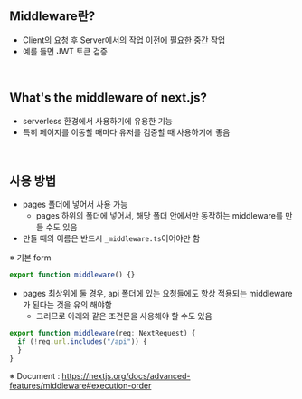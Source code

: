 ## Middleware란?

- Client의 요청 후 Server에서의 작업 이전에 필요한 중간 작업
- 예를 들면 JWT 토큰 검증

<br>

## What's the middleware of next.js?

- serverless 환경에서 사용하기에 유용한 기능
- 특히 페이지를 이동할 때마다 유저를 검증할 때 사용하기에 좋음

<br>

## 사용 방법

- pages 폴더에 넣어서 사용 가능
  - pages 하위의 폴더에 넣어서, 해당 폴더 안에서만 동작하는 middleware를 만들 수도 있음
- 만들 때의 이름은 반드시 `_middleware.ts`이어야만 함

※ 기본 form

```js
export function middleware() {}
```

- pages 최상위에 둘 경우, api 폴더에 있는 요청들에도 항상 적용되는 middleware가 된다는 것을 유의 해야함
  - 그러므로 아래와 같은 조건문을 사용해야 할 수도 있음

```js
export function middleware(req: NextRequest) {
  if (!req.url.includes("/api")) {
  }
}
```

※ Document : https://nextjs.org/docs/advanced-features/middleware#execution-order
